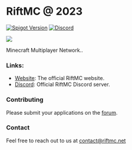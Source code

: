 # RiftMC @ 2023

[![Spigot Version](https://img.shields.io/badge/Spigot-1.19-dark_green.svg)](https://shields.io/)
[![Discord](https://discordapp.com/api/guilds/429132410748141579/widget.png?style=shield)](https://discord.gg/riftmc)
<!-- Another unofficial Discord badge style: https://img.shields.io/discord/429132410748141579?logo=discord -->

<img src="http://i.riftmc.net/u/MJsVSB.png">

Minecraft Multiplayer Network..

### Links:

- [Website](https://riftmc.net): The official RiftMC website.
- [Discord](https://discord.gg/riftmc): Official RiftMC Discord server. 

### Contributing

Please submit your applications on the [forum](https://riftmc.net/apply).

### Contact

Feel free to reach out to us at [contact@riftmc.net](https://mailto:contact@riftmc.net)
